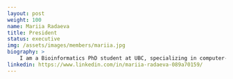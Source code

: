 ```yaml
---
layout: post
weight: 100
name: Mariia Radaeva
title: President
status: executive
img: /assets/images/members/mariia.jpg
biography: >
    I am a Bioinformatics PhD student at UBC, specializing in computer-aided drug discovery for prostate cancer. I have a strong interest in big data science and currently contribute my expertise to a digital health startup by providing valuable insights from patient biometric data. I am equally passionate about entrepreneurship and organize networking events that facilitate connections between scientists and business-minded individuals.
linkedin: https://www.linkedin.com/in/mariia-radaeva-089a70159/
---
```


